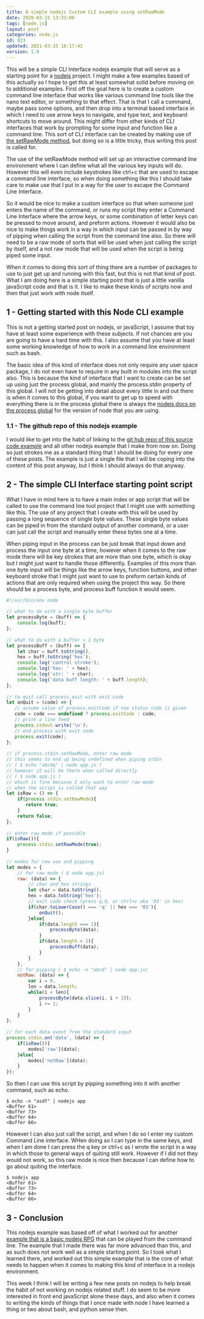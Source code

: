 ```yaml
---
title: A simple nodejs Custom CLI example using setRawMode
date: 2020-03-15 13:33:00
tags: [node.js]
layout: post
categories: node.js
id: 823
updated: 2021-03-15 16:17:42
version: 1.9
---
```


This will be a simple CLI Interface nodejs example that will serve as a starting point for a [nodejs](https://nodejs.org/en/) project. I might make a few examples based of this actually so I hope to get this at least somewhat solid before moving on to additional examples. First off the goal here is to create a custom command line interface that works like various command line tools like the nano text editor, or something to that effect. That is that I call a command, maybe pass some options, and then drop into a terminal based interface in which I need to use arrow keys to navigate, and type text, and keyboard shortcuts to move around. This might differ from other kinds of CLI interfaces that work by prompting for some input and function like a command line. This sort of CLI interface can be created by making use of [the setRawMode method](https://nodejs.org/api/tty.html#tty_readstream_setrawmode_mode), but doing so is a little tricky, thus writing this post is called for.

The use of the setRawMode method will set up an interactive command line environment where I can define what all the various key inputs will do. However this will even include keystrokes like ctrl+c that are used to escape a command line interface, so when doing something like this I should take care to make use that I put in a way for the user to escape the Command Line Interface.

So it would be nice to make a custom interface so that when someone just enters the name of the command, or runs my script they enter a Command Line Interface where the arrow keys, or some combination of letter keys can be pressed to move around, and preform actions. However it would also be nice to make things work in a way in which input can be passed in by way of pipping when calling the script from the command line also. So there will need to be a raw mode of sorts that will be used when just calling the script by itself, and a not raw mode that will be used when the script is being piped some input.

When it comes to doing this sort of thing there are a number of packages to use to just get up and running with this fast, but this is not that kind of post. What I am doing here is a simple starting point that is just a little vanilla javaScript code and that is it. I like to make these kinds of scripts now and then that just work with node itself.

<!-- more -->

## 1 - Getting started with this Node CLI example

This is not a getting started post on nodejs, or javaScript, I assume that toy have at least some experience with these subjects. If not chances are you are going to have a hard time with this. I also assume that you have at least some working knowledge of how to work in a command line environment such as bash.

The basic idea of this kind of interface does not only require any user space package, I do not even have to require in any built in modules into the script also. This is because the kind of interface that I want to create can be set up using just the process global, and mainly the process.stdin property of this global. I will not be getting into detail about every little in and out there is when it comes to this global, if you want to get up to speed with everything there is in the process global there is always the [nodejs docs on the process global](https://nodejs.org/api/process.html) for the version of node that you are using.

### 1.1 - The github repo of this nodejs example

I would like to get into the habit of linking to the [git hub repo of this source code example](https://github.com/dustinpfister/nodejs-example-simple-cli-interface) and all other nodejs example that I make from now on. Doing so just strokes me as a standard thing that I should be doing for every one of these posts. The example is just a single file that I will be coping into the content of this post anyway, but I think I should always do that anyway.

## 2 - The simple CLI Interface starting point script

What I have in mind here is to have a main index or app script that will be called to use the command line tool project that I might use with something like this. The use of any project that I create with this will be used by passing a long sequence of single byte values. These single byte values can be piped in from the standard output of another command, or a user can just call the script and manually enter these bytes one at a time. 

When piping input in the process can be just break that input down and process the input one byte at a time, however when it comes to the raw mode there will be key strokes that are more than one byte, which is okay but I might just want to handle those differently. Examples of this more than one byte input will be things like the arrow keys, function buttons, and other keyboard stroke that I might just want to use to preform certain kinds of actions that are only required when using the project this way. So there should be a process byte, and process buff function it would seem.

```js
#!/usr/bin/env node
 
// what to do with a single byte buffer
let processByte = (buff) => {
    console.log(buff);
};
 
// what to do with a buffer > 1 byte
let processBuff = (buff) => {
    let char = buff.toString(),
    hex = buff.toString('hex');
    console.log('control stroke');
    console.log('hex: ' + hex);
    console.log('str: ' + char);
    console.log('data buff length: ' + buff.length);
};
 
// to quit call process.exit with exit code
let onQuit = (code) => {
   // assume value of process.exitCode if noe status code is given
   code = code === undefined ? process.exitCode : code;
   // print a line feed
   process.stdout.write('\n');
   // end process with exit code
   process.exit(code);
};
 
// if process.stdin.setRawMode, enter raw mode
// this seems to end up being undefined when piping stdin
// ( $ echo "abcdq" | node app.js )
// however it will be there when called directly
// ( $ node app.js )
// which is fine becuase I only want to enter raw mode
// when the script is called that way
let isRaw = () => {
    if(process.stdin.setRawMode){
       return true;
    }
    return false;
};
 
// enter raw mode if possible
if(isRaw()){
    process.stdin.setRawMode(true);
}
 
// modes for raw use and pipping
let modes = {
    // for raw mode ( $ node app.js)
    raw: (data) => {
        // char and hex strings
        let char = data.toString(),
        hex = data.toString('hex');
        // exit code check (press q,Q, or ctrl+c aka '03' in hex)
        if(char.toLowerCase() === 'q' || hex === '03'){
            onQuit();
        }else{
            if(data.length === 1){
                processByte(data);
            }
            if(data.length > 1){
                processBuff(data);
            }
        }
    },
    // for pipping ( $ echo -n "abcd" | node app.js)
    notRaw: (data) => {
        var i = 0,
        len = data.length;
        while(i < len){
            processByte(data.slice(i, i + 1));
            i += 1;
        }
    }
};
 
// for each data event from the standard input
process.stdin.on('data', (data) => {
    if(isRaw()){
        modes['raw'](data);
    }else{
        modes['notRaw'](data);
    }
});
```

So then I can use this script by pipping something into it with another command, such as echo.

```
$ echo -n "asdf" | nodejs app
<Buffer 61>
<Buffer 73>
<Buffer 64>
<Buffer 66>
```

However I can also just call the script, and when I do so I enter my custom Command Line interface. WHen doing so I can type in the same keys, and when I am done I can press the q key or ctrl+c as I wrote the script in a way in which those to general ways of quiting still work. However if I did not they would not work, so this raw mode is nice then because I can define how to go about quiting the interface.

```
$ nodejs app
<Buffer 61>
<Buffer 73>
<Buffer 64>
<Buffer 66>
```

## 3 - Conclusion

This nodejs example was based off of what I worked out for another [example that is a basic nodejs RPG](/2020/03/13/nodejs-example-simple-rpg-game/) that can be played from the command line. The example that I made there was far more advanced than this, and as such does not work well as a simple starting point. So I took what I learned there, and worked out this simple example that is the core of what needs to happen when it comes to making this kind of interface in a nodejs environment.

This week I think I will be writing a few new posts on nodejs to help break the habit of not working on nodejs related stuff. I do seem to be more interested in front end javaScript alone these days, and also when it comes to writing the kinds of things that I once made with node I have learned a thing or two about bash, and python sense then.